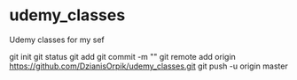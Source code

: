 # udemy_classes
Udemy classes for my sef

git init
git status
git add
git commit -m ""
git remote add origin https://github.com/DzianisOrpik/udemy_classes.git
git push -u origin master
